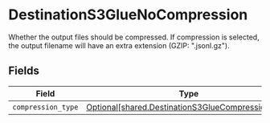 # DestinationS3GlueNoCompression

Whether the output files should be compressed. If compression is selected, the output filename will have an extra extension (GZIP: ".jsonl.gz").


## Fields

| Field                                                                                                        | Type                                                                                                         | Required                                                                                                     | Description                                                                                                  |
| ------------------------------------------------------------------------------------------------------------ | ------------------------------------------------------------------------------------------------------------ | ------------------------------------------------------------------------------------------------------------ | ------------------------------------------------------------------------------------------------------------ |
| `compression_type`                                                                                           | [Optional[shared.DestinationS3GlueCompressionType]](../../models/shared/destinations3gluecompressiontype.md) | :heavy_minus_sign:                                                                                           | N/A                                                                                                          |